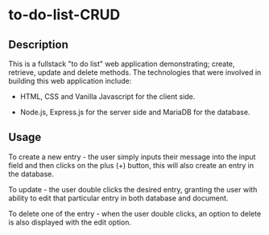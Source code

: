 # to-do-list-CRUD

## Description

This is a fullstack "to do list" web application demonstrating; create, retrieve, update and delete methods.
The technologies that were involved in building this web application include: 

+ HTML, CSS and Vanilla Javascript for the client side.

+ Node.js, Express.js for the server side and MariaDB for the database.

## Usage

To create a new entry - the user simply inputs their message into the input field and then clicks on the plus (+) button, this will also create an entry in the database.

To update - the user double clicks the desired entry, granting the user with ability to edit that particular entry in both database and document.

To delete one of the entry - when the user double clicks, an option to delete is also displayed with the edit option.